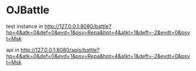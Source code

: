 # OJBattle

test instance in http://127.0.0.1:8080/battle?hp=4&atk=0&def=0&evd=1&psv=Repa&hpt=4&atkt=1&deft=-2&evdt=0&psvt=Msk

api in http://127.0.0.1:8080/apis/battle?hp=4&atk=0&def=0&evd=1&psv=Repa&hpt=4&atkt=1&deft=-2&evdt=0&psvt=Msk
